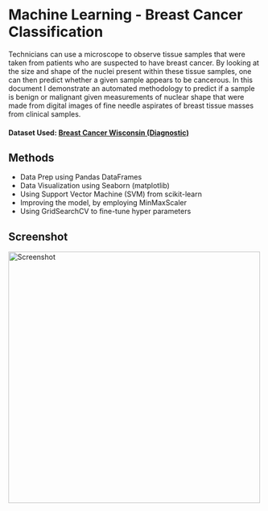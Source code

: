 
# Machine Learning - Breast Cancer Classification

Technicians can use a microscope to observe tissue samples that were taken from patients who are suspected to have breast cancer. By looking at the size and shape of the nuclei present within these tissue samples, one can then predict whether a given sample appears to be cancerous. In this document I demonstrate an automated methodology to predict if a sample is benign or malignant given measurements of nuclear shape that were made from digital images of fine needle aspirates of breast tissue masses from clinical samples.

#### Dataset Used: [Breast Cancer Wisconsin (Diagnostic)](https://www.kaggle.com/uciml/breast-cancer-wisconsin-data)

## Methods
* Data Prep using Pandas DataFrames
* Data Visualization using Seaborn (matplotlib)
* Using Support Vector Machine (SVM) from scikit-learn
* Improving the model, by employing MinMaxScaler
* Using GridSearchCV to fine-tune hyper parameters

## Screenshot

<img src="https://i.imgur.com/v8fZJa6.png" alt="Screenshot" width="500px">
